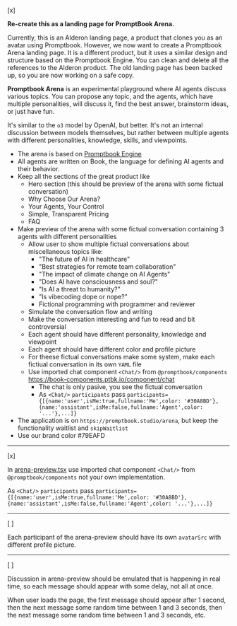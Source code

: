 [x]

**Re-create this as a landing page for PromptBook Arena.**

Currently, this is an Alderon landing page, a product that clones you as an avatar using Promptbook. However, we now want to create a Promptbook Arena landing page. It is a different product, but it uses a similar design and structure based on the Promptbook Engine. You can clean and delete all the references to the Alderon product.
The old landing page has been backed up, so you are now working on a safe copy.

**Promptbook Arena** is an experimental playground where AI agents discuss various topics. You can propose any topic, and the agents, which have multiple personalities, will discuss it, find the best answer, brainstorm ideas, or just have fun.

It's similar to the `o3` model by OpenAI, but better. It's not an internal discussion between models themselves, but rather between multiple agents with different personalities, knowledge, skills, and viewpoints.

-   The arena is based on [Promptbook Engine](https://github.com/webgptorg/promptbook)
-   All agents are written on Book, the language for defining AI agents and their behavior.
-   Keep all the sections of the great product like
    -   Hero section (this should be preview of the arena with some fictual conversation)
    -   Why Choose Our Arena?
    -   Your Agents, Your Control
    -   Simple, Transparent Pricing
    -   FAQ
-   Make preview of the arena with some fictual conversation containing 3 agents with different personalities
    -   Allow user to show multiple fictual conversations about miscellaneous topics like:
        -   "The future of AI in healthcare"
        -   "Best strategies for remote team collaboration"
        -   "The impact of climate change on AI Agents"
        -   "Does AI have consciousness and soul?"
        -   "Is AI a threat to humanity?"
        -   "Is vibecoding dope or nope?"
        -   Fictional programming with programmer and reviewer
    -   Simulate the conversation flow and writing
    -   Make the conversation interesting and fun to read and bit controversial
    -   Each agent should have different personality, knowledge and viewpoint
    -   Each agent should have different color and profile picture
    -   For theese fictual conversations make some system, make each fictiual conversation in its own `YAML` file
    -   Use imported chat component `<Chat/>` from `@promptbook/components` https://book-components.ptbk.io/component/chat
        -   The chat is only pasive, you see the fictual conversation
        -   As `<Chat/>` `participants` pass `participants={[{name:'user',isMe:true,fullname:'Me',color: '#30A8BD'},{name:'assistant',isMe:false,fullname:'Agent',color: '...'},...]}`
-   The application is on `https://promptbook.studio/arena`, but keep the functionality waitlist and `skipWaitlist`
-   Use our brand color #79EAFD

---

[x]

In [arena-preview.tsx](components/arena-preview.tsx) use imported chat component `<Chat/>` from `@promptbook/components` not your own implementation.

As `<Chat/>` `participants` pass `participants={[{name:'user',isMe:true,fullname:'Me',color: '#30A8BD'},{name:'assistant',isMe:false,fullname:'Agent',color: '...'},...]}`

---

[ ]

Each participant of the arena-preview should have its own `avatarSrc` with different profile picture.

---

[ ]

Discussion in arena-preview should be emulated that is happening in real time, so each message should appear with some delay, not all at once.

When user loads the page, the first message should appear after 1 second, then the next message some random time between 1 and 3 seconds, then the next message some random time between 1 and 3 seconds, etc.

